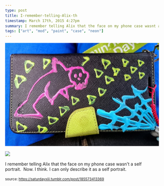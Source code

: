 ```yaml
---
type: post
title: I-remember-telling-Alix-th
timestamp: March 17th, 2015 4:27pm
summary: I remember telling Alix that the face on my phone case wasnt a self portrait  Now I think I can only describe it as a self portraitp 
tags: ["art", "mod", "paint", "case", "neon"]
---
```

<p>
                               <img src="../media/185573413369_1.jpg"/>
                           </p>
                                                                                                                           <p>
                               <img src="../media/185573413369_2.jpg"/>
                           </p>
                                                                                                                      <div class="caption"><p>I remember telling Alix that the face on my phone case wasn't a self portrait.  Now. I think. I can only describe it as a self portrait.</p> </div>
                                    
                
                
                
                
                                
<small>source: https://saturdayxiii.tumblr.com/post/185573413369</small>